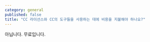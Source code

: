 ```yaml
---
category: general
published: false
title: "CC 라이선스와 CC의 도구들을 사용하는 데에 비용을 지불해야 하나요?"
---
```


아닙니다. 무료입니다.